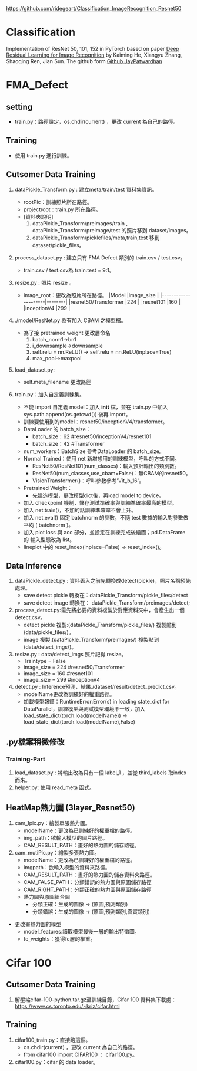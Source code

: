﻿https://github.com/ridegeart/Classification_ImageRecognition_Resnet50
# Classification
Implementation of ResNet 50, 101, 152 in PyTorch based on paper [Deep Residual Learning for Image Recognition] by Kaiming He, Xiangyu Zhang, Shaoqing Ren, Jian Sun. 
The github form [Github JayPatwardhan]

# FMA_Defect

## setting
- train.py：路徑設定，os.chdir(current) ，更改 current 為自己的路徑。

## Training 
- 使用 train.py 進行訓練。

## Cutsomer Data Training 
1. dataPickle_Transform.py : 建立meta/train/test 資料集資訊。
    - rootPic：訓練照片所在路徑。
    - projectroot：train.py 所在路徑。
    - [資料夾說明]
        1. dataPickle_Transform/preimages/train , dataPickle_Transform/preimage/test 的照片移到 dataset/images。
        2. dataPickle_Transform/picklefiles/meta,train,test 移到dataset/pickle_files。
2. process_dataset.py : 建立只有 FMA Defect 類別的 train.csv /  test.csv。
    - train.csv /  test.csv為 train:test = 9:1。
3. resize.py : 照片 resize 。
    - image_root：更改為照片所在路徑。
    |Model             |image_size |
    |---------------------|--------|
    |resnet50/Transformer |224 |
    |resnet101            |160 |
    |inceptionV4          |299 |

4. ./model/ResNet.py 為有加入 CBAM 之模型檔。
    - 為了接 pretrained weight 更改層命名 
        1. batch_norm1->bn1
        2. i_downsample->downsample
        3. self.relu = nn.ReLU() -> self.relu = nn.ReLU(inplace=True)
        4. max_pool->maxpool
5. load_dataset.py:
    - self.meta_filename 更改路徑
6. train.py：加入自定義訓練集。
    - 不能 import 自定義 model：加入 __init__ 檔，並在 train.py 中加入 sys.path.append(os.getcwd()) 後再 import。
    - 訓練要使用到的model：resnet50/inceptionV4/transformer。
    - DataLoader 的 batch_size：
        - batch_size：62 #resnet50/inceptionV4/resnet101
        - batch_size：42 #Transformer
    - num_workers：BatchSize 參考DataLoader 的 batch_size。
    - Normal Trained：使用 net 新增想用的訓練模型，呼叫的方式不同。
        - ResNet50/ResNet101(num_classes)：輸入預計輸出的類別數。
        - ResNet50(num_classes,use_cbam=False)：無CBAM的resnet50。
        - VisionTransformer()：呼叫參數參考'Vit_b_16'。
    - Pretrained Weight：
        - 先建造模型，更改模型dict後，再load model to device。
    - 加入 checkpoint 機制，儲存測試準確率與訓練準確率最高的模型。
    - 加入 net.train()，不加的話訓練準確率不會上升。
    - 加入 net.eval() 固定 batchnorm 的參數，不隨 test 數據的輸入對參數做平均 ( batchnorm )。
    - 加入 plot loss 與 acc 部分，並設定在訓練完成後繪圖；pd.DataFrame 的 輸入型態改為 list。
    - lineplot 中的 reset_index(inplace=False) -> reset_index()。

## Data Inference
1. dataPickle_detect.py : 資料丟入之前先轉換成detect(pickle)，照片名稱預先處理。
    - save detect pickle 轉換在：dataPickle_Transform/pickle_files/detect
    - save detect image 轉換在： dataPickle_Transform/preimages/detect;
2. process_detect.py:需先將必要的資料複製於對應資料夾中，會產生出一個detect.csv。
    - detect pickle 複製:(dataPickle_Transform/pickle_files/) 複製貼到 (data/pickle_files/)。
    - image 複製:(dataPickle_Transform/preimages/) 複製貼到 (data/detect_imgs/)。
3. resize.py : data/detect_imgs 照片記得 resize。
    - Traintype = False
    - image_size = 224 #resnet50/Transformer
    - image_size = 160 #resnet101
    - image_size = 299 #inceptionV4
4. detect.py :  Inference預測，結果./dataset/result/detect_predict.csv。
    - modelName更改為訓練好的權重路徑。
    - 加載模型報錯：RuntimeError:Error(s) in loading state_dict for DataParallel，訓練模型與測試模型環境不一致，加入 load_state_dict(torch.load(modelName)) -> load_state_dict(torch.load(modelName),False)

## .py檔案稍微修改
### Training-Part
1. load_dataset.py : 將輸出改為只有一個 label_1 ，並從 third_labels 取index 而來。
2. helper.py: 使用 read_meta 函式。

## HeatMap熱力圖 (3layer_Resnet50)  
1. cam_1pic.py：繪製單張熱力圖。
    - modelName：更改為已訓練好的權重檔的路徑。
    - img_path：欲輸入模型的圖片路徑。
    - CAM_RESULT_PATH：畫好的熱力圖的儲存路徑。
2. cam_mutiPic.py：繪製多張熱力圖。
    - modelName：更改為已訓練好的權重檔的路徑。
    - imgpath：欲輸入模型的資料夾路徑。
    - CAM_RESULT_PATH：畫好的熱力圖的儲存資料夾路徑。
    - CAM_FALSE_PATH：分類錯誤的熱力圖與原圖儲存路徑
    - CAM_RIGHT_PATH：分類正確的熱力圖與原圖儲存路徑
    - 熱力圖與原圖組合圖
        - 分類正確：生成的圖像 -> (原圖,預測類別)
        - 分類錯誤：生成的圖像 -> (原圖,預測類別,真實類別)
- 更改畫熱力圖的模型
    - model_features:讀取模型最後一層的輸出特徵圖。
    - fc_weights：獲得fc層的權重。

# Cifar 100

## Cutsomer Data Training
1. 解壓縮cifar-100-python.tar.gz至訓練目錄，Cifar 100 資料集下載處：
https://www.cs.toronto.edu/~kriz/cifar.html

## Training
1. cifar100_train.py：直接跑這個。
    - os.chdir(current) ，更改 current 為自己的路徑。
    - from cifar100 import CIFAR100 ： cifar100.py。
2. cifar100.py：cifar 的 data loader。

[Deep Residual Learning for Image Recognition]: https://arxiv.org/pdf/1512.03385.pdf "Deep Residual Learning for Image Recognition"
[Github JayPatwardhan]: https://github.com/JayPatwardhan/ResNet-PyTorch/tree/master "Github - JayPatwardhan"
